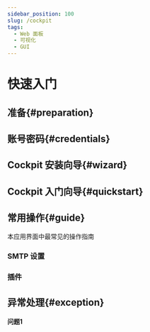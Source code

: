 ```yaml
---
sidebar_position: 100
slug: /cockpit
tags:
  - Web 面板
  - 可视化
  - GUI
---
```


# 快速入门

## 准备{#preparation}

## 账号密码{#credentials}

## Cockpit 安装向导{#wizard}

## Cockpit  入门向导{#quickstart}

## 常用操作{#guide}

本应用界面中最常见的操作指南

### SMTP 设置
### 插件

## 异常处理{#exception}

#### 问题1
